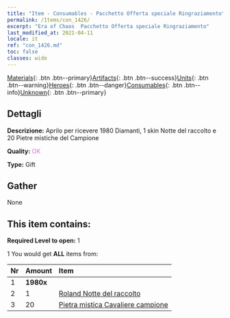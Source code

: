 ```yaml
---
title: "Item - Consumables - Pacchetto Offerta speciale Ringraziamento"
permalink: /Items/con_1426/
excerpt: "Era of Chaos  Pacchetto Offerta speciale Ringraziamento"
last_modified_at: 2021-04-11
locale: it
ref: "con_1426.md"
toc: false
classes: wide
---
```

 [Materials](/it/Items/){: .btn .btn--primary}[Artifacts](/it/Items/Artifacts/){: .btn .btn--success}[Units](/it/Items/Units/){: .btn .btn--warning}[Heroes](/it/Items/Heroes/){: .btn .btn--danger}[Consumables](/it/Items/Consumables/){: .btn .btn--info}[Unknown](/it/Items/Unknown/){: .btn .btn--primary}

## Dettagli
 **Descrizione:** Aprilo per ricevere 1980 Diamanti, 1 skin Notte del raccolto e 20 Pietre mistiche del Campione

 **Quality:** <span style="color: #DA70D6">OK</span>

 **Type:** Gift

## Gather

  None

## This item contains:

 **Required Level to open:** 1

 1 You would get **ALL** items  from:

  | Nr | Amount |     Item    |
  |:---|:-------|:------------|
  | 1 |  **1980x** | <i class="fas fa-gem"/> |  | 
  | 2 | 1 | [Roland Notte del raccolto](/it/Items/con_1034/) | 
  | 3 | 20 | [Pietra mistica Cavaliere campione](/it/Items/unt_287/) | 

